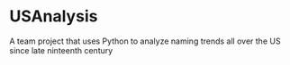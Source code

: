 # USAnalysis
A team project that uses Python to analyze naming trends all over the US since late ninteenth century

